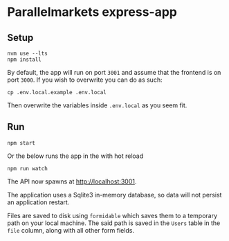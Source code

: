# Parallelmarkets express-app

## Setup
```
nvm use --lts
npm install
```

By default, the app will run on port `3001` and assume that the frontend is on port `3000`.
If you wish to overwrite you can do as such:
```
cp .env.local.example .env.local
```
Then overwrite the variables inside `.env.local` as you seem fit.

## Run
```
npm start
```
Or the below runs the app in the with hot reload
```
npm run watch
```

The API now spawns at [http://localhost:3001](http://localhost:3001).

The application uses a Sqlite3 in-memory database, so data will not persist an application restart.

Files are saved to disk using `formidable` which saves them to a temporary path on your local machine.
The said path is saved in the `Users` table in the `file` column, along with all other form fields.